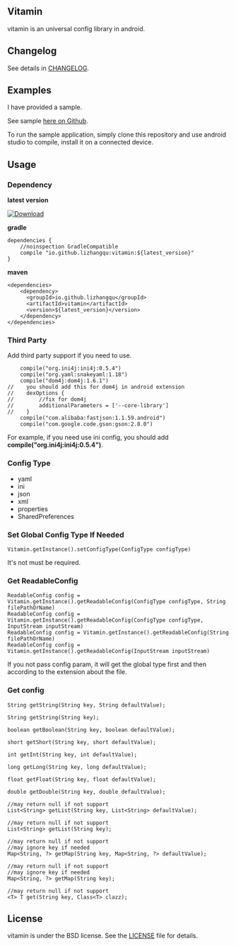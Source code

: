 ## Vitamin

vitamin is an universal config library in android.

## Changelog

See details in [CHANGELOG](https://github.com/lizhangqu/vitamin/blob/master/CHANGELOG.md).

## Examples

I have provided a sample.

See sample [here on Github](https://github.com/lizhangqu/vitamin/tree/master/app).

To run the sample application, simply clone this repository and use android studio to compile, install it on a connected device.

## Usage

### Dependency

**latest version**

[ ![Download](https://api.bintray.com/packages/lizhangqu/maven/vitamin/images/download.svg) ](https://bintray.com/lizhangqu/maven/vitamin/_latestVersion)


**gradle**

```
dependencies {
    //noinspection GradleCompatible
    compile "io.github.lizhangqu:vitamin:${latest_version}"
}
```

**maven**

```
<dependencies>
    <dependency>
      <groupId>io.github.lizhangqu</groupId>
      <artifactId>vitamin</artifactId>
      <version>${latest_version}</version>
    </dependency>
</dependencies>
```

### Third Party

Add third party support if you need to use.

```
    compile("org.ini4j:ini4j:0.5.4")
    compile("org.yaml:snakeyaml:1.18")
    compile("dom4j:dom4j:1.6.1")
//    you should add this for dom4j in android extension
//    dexOptions {
//        //fix for dom4j
//        additionalParameters = ['--core-library']
//    }
    compile("com.alibaba:fastjson:1.1.59.android")
    compile("com.google.code.gson:gson:2.8.0")
```

For example, if you need use ini config, you should add **compile("org.ini4j:ini4j:0.5.4")**.

### Config Type

 - yaml
 - ini
 - json
 - xml
 - properties
 - SharedPreferences
 
### Set Global Config Type If Needed

```
Vitamin.getInstance().setConfigType(ConfigType configType)
```
It's not must be required.
 
### Get ReadableConfig

```
ReadableConfig config = Vitamin.getInstance().getReadableConfig(ConfigType configType, String filePathOrName)
ReadableConfig config = Vitamin.getInstance().getReadableConfig(ConfigType configType, InputStream inputStream)
ReadableConfig config = Vitamin.getInstance().getReadableConfig(String filePathOrName)
ReadableConfig config = Vitamin.getInstance().getReadableConfig(InputStream inputStream)
```

If you not pass config param, it will get the global type first and then according to the extension about the file.

### Get config

```
String getString(String key, String defaultValue);

String getString(String key);

boolean getBoolean(String key, boolean defaultValue);

short getShort(String key, short defaultValue);

int getInt(String key, int defaultValue);

long getLong(String key, long defaultValue);

float getFloat(String key, float defaultValue);

double getDouble(String key, double defaultValue);

//may return null if not support
List<String> getList(String key, List<String> defaultValue);

//may return null if not support
List<String> getList(String key);

//may return null if not support
//may ignore key if needed
Map<String, ?> getMap(String key, Map<String, ?> defaultValue);

//may return null if not support
//may ignore key if needed
Map<String, ?> getMap(String key);

//may return null if not support
<T> T get(String key, Class<T> clazz);
```

## License

vitamin is under the BSD license. See the [LICENSE](https://github.com/lizhangqu/vitamin/blob/master/LICENSE) file for details.